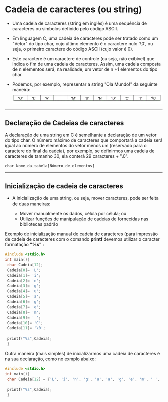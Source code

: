 # Cadeia de caracteres (ou string)

+ Uma cadeia de caracteres (string em inglês) é uma sequência de caracteres ou símbolos definido pelo código ASCII. 

+ Em linguagem C, uma cadeia de caracteres pode ser tratado como um "Vetor" do tipo char, cujo último elemento é o caractere nulo '\0', ou seja, o primeiro caractere do código ASCII (cujo valor é 0). 

+ Este caractere é um caractere de controle (ou seja, não exibível) que indica o fim de uma cadeia de caracteres. Assim, uma cadeia composta de n elementos será, na realidade, um vetor de n +1 elementos do tipo char. 

+ Podemos, por exemplo, representar a string "Ola Mundo!" da seguinte maneira: 
![programa](/markdowns/olamundo.gif)

---
Declaração de Cadeias de caracteres
---
A declaração de uma string em C é semelhante a declaração de um  vetor do tipo char. O número máximo de caracteres que comportará a cadeia será igual ao número de elementos do vetor menos um (reservado para o caractere do final da cadeia), por exemplo, se definirmos uma cadeia de caracteres de tamanho 30, ela conterá 29 caracteres + '\0'. 

```
char Nome_da_tabela[Número_de_elementos]
```
---
Inicialização de cadeia de caracteres
---
+ A inicialização de uma string, ou seja, mover caracteres, pode ser feita de duas maneiras:

  + Mover manualmente os dados, célula por célula; ou
  + Utilizar funções de manipulação de cadeias de fornecidas nas bibliotecas padrão

Exemplo de inicialização manual de cadeia de caracteres (para impressão de cadeia de caracteres com o comando <b>printf</b> devemos utilizar o caracter formatação <b>"%s"</b> : 
``` C runnable
#include <stdio.h> 
int main(){ 
 char Cadeia[12]; 
 Cadeia[0]= 'L'; 
 Cadeia[1]= 'i'; 
 Cadeia[2]= 'n'; 
 Cadeia[3]= 'g'; 
 Cadeia[4]= 'u'; 
 Cadeia[5]= 'a'; 
 Cadeia[6]= 'g'; 
 Cadeia[7]= 'e';
 Cadeia[8]= 'm';
 Cadeia[9]= ' ';
 Cadeia[10]= 'C';
 Cadeia[11]= '\0'; 
 
 printf("%s",Cadeia);
 }
```

Outra maneira (mais simples) de inicializarmos uma cadeia de caracteres é na sua declaração, como no exmplo abaixo: 
``` C runnable
#include <stdio.h> 
int main(){ 
 char Cadeia[12] = {'L', 'i', 'n', 'g', 'u', 'a', 'g', 'e', 'm', ' ', 'C', '\0'}; 
 
 printf("%s",Cadeia);
 }
```
